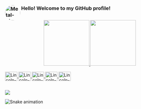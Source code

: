 ### <img align="left" alt="Metal-pic" height="50" style="border-radius:50px;" src="https://pa1.narvii.com/6724/9e879eead027a4c3467d5eb50fa1ece709d6de58_hq.gif"> Hello! Welcome to my GitHub profile!

##

<div align="center">
  <a href="https://github.com/lincolnfigueredo">
  <img height="150em" src="https://github-readme-stats.vercel.app/api?username=lincolnfigueredo&show_icons=true&theme=radical&include_all_commits=true&count_private=true"/>
  <img height="150em" src="https://github-readme-stats.vercel.app/api/top-langs/?username=lincolnfigueredo&layout=compact&langs_count=7&theme=radical"/>
</div>
  
<div style="display: inline_block"><br>
  <img align="center" alt="Lincoln-C" height="30" width="40" src="https://raw.githubusercontent.com/jmnote/z-icons/master/svg/c.svg">
  <img align="center" alt="Lincoln-CPP" height="30" width="40" src="https://raw.githubusercontent.com/jmnote/z-icons/master/svg/cpp.svg">
  <img align="center" alt="Lincoln-Java" height="30" width="40" src="https://raw.githubusercontent.com/jmnote/z-icons/master/svg/java.svg">
  <img align="center" alt="Lincoln-Git" height="30" width="40" src="https://raw.githubusercontent.com/jmnote/z-icons/master/svg/git.svg">
  <img align="center" alt="Lincoln-Git" height="30" width="40" src="https://raw.githubusercontent.com/jmnote/z-icons/master/svg/github.svg">
</div>
  
##
  
<div>
  <a href="https://www.linkedin.com/in/lincolnfigueredo1" target="_blank"><img src="https://img.shields.io/badge/-LinkedIn-%230077B5?style=for-the-badge&logo=linkedin&logoColor=white" target="_blank"></a>
  
  ![Snake animation](https://github.com/lincolnfigueredo/lincolnfigueredo/blob/output/github-contribution-grid-snake.svg)
</div>
